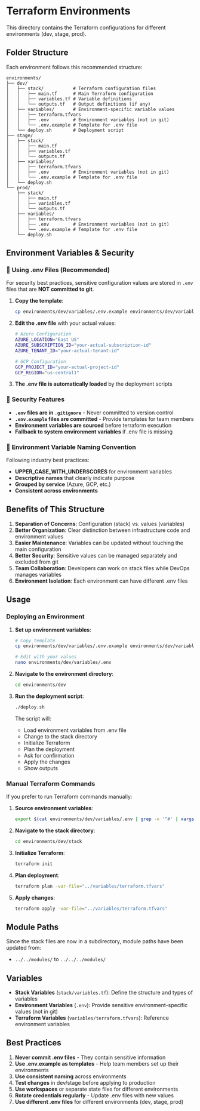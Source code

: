 # Terraform Environments

This directory contains the Terraform configurations for different environments (dev, stage, prod).

## Folder Structure

Each environment follows this recommended structure:

```
environments/
├── dev/
│   ├── stack/           # Terraform configuration files
│   │   ├── main.tf      # Main Terraform configuration
│   │   ├── variables.tf # Variable definitions
│   │   └── outputs.tf   # Output definitions (if any)
│   ├── variables/       # Environment-specific variable values
│   │   ├── terraform.tfvars
│   │   ├── .env         # Environment variables (not in git)
│   │   └── .env.example # Template for .env file
│   └── deploy.sh        # Deployment script
├── stage/
│   ├── stack/
│   │   ├── main.tf
│   │   ├── variables.tf
│   │   └── outputs.tf
│   ├── variables/
│   │   ├── terraform.tfvars
│   │   ├── .env         # Environment variables (not in git)
│   │   └── .env.example # Template for .env file
│   └── deploy.sh
└── prod/
    ├── stack/
    │   ├── main.tf
    │   ├── variables.tf
    │   └── outputs.tf
    ├── variables/
    │   ├── terraform.tfvars
    │   ├── .env         # Environment variables (not in git)
    │   └── .env.example # Template for .env file
    └── deploy.sh
```

## Environment Variables & Security

### 🔐 **Using .env Files (Recommended)**

For security best practices, sensitive configuration values are stored in `.env` files that are **NOT committed to git**.

1. **Copy the template**:
   ```bash
   cp environments/dev/variables/.env.example environments/dev/variables/.env
   ```

2. **Edit the .env file** with your actual values:
   ```bash
   # Azure Configuration
   AZURE_LOCATION="East US"
   AZURE_SUBSCRIPTION_ID="your-actual-subscription-id"
   AZURE_TENANT_ID="your-actual-tenant-id"
   
   # GCP Configuration
   GCP_PROJECT_ID="your-actual-project-id"
   GCP_REGION="us-central1"
   ```

3. **The .env file is automatically loaded** by the deployment scripts

### 🚫 **Security Features**

- **`.env` files are in `.gitignore`** - Never committed to version control
- **`.env.example` files are committed** - Provide templates for team members
- **Environment variables are sourced** before terraform execution
- **Fallback to system environment variables** if .env file is missing

### 🔄 **Environment Variable Naming Convention**

Following industry best practices:

- **UPPER_CASE_WITH_UNDERSCORES** for environment variables
- **Descriptive names** that clearly indicate purpose
- **Grouped by service** (Azure, GCP, etc.)
- **Consistent across environments**

## Benefits of This Structure

1. **Separation of Concerns**: Configuration (stack) vs. values (variables)
2. **Better Organization**: Clear distinction between infrastructure code and environment values
3. **Easier Maintenance**: Variables can be updated without touching the main configuration
4. **Better Security**: Sensitive values can be managed separately and excluded from git
5. **Team Collaboration**: Developers can work on stack files while DevOps manages variables
6. **Environment Isolation**: Each environment can have different .env files

## Usage

### Deploying an Environment

1. **Set up environment variables**:
   ```bash
   # Copy template
   cp environments/dev/variables/.env.example environments/dev/variables/.env
   
   # Edit with your values
   nano environments/dev/variables/.env
   ```

2. **Navigate to the environment directory**:
   ```bash
   cd environments/dev
   ```

3. **Run the deployment script**:
   ```bash
   ./deploy.sh
   ```

   The script will:
   - Load environment variables from .env file
   - Change to the stack directory
   - Initialize Terraform
   - Plan the deployment
   - Ask for confirmation
   - Apply the changes
   - Show outputs

### Manual Terraform Commands

If you prefer to run Terraform commands manually:

1. **Source environment variables**:
   ```bash
   export $(cat environments/dev/variables/.env | grep -v '^#' | xargs)
   ```

2. **Navigate to the stack directory**:
   ```bash
   cd environments/dev/stack
   ```

3. **Initialize Terraform**:
   ```bash
   terraform init
   ```

4. **Plan deployment**:
   ```bash
   terraform plan -var-file="../variables/terraform.tfvars"
   ```

5. **Apply changes**:
   ```bash
   terraform apply -var-file="../variables/terraform.tfvars"
   ```

## Module Paths

Since the stack files are now in a subdirectory, module paths have been updated from:
- `../../modules/` to `../../../modules/`

## Variables

- **Stack Variables** (`stack/variables.tf`): Define the structure and types of variables
- **Environment Variables** (`.env`): Provide sensitive environment-specific values (not in git)
- **Terraform Variables** (`variables/terraform.tfvars`): Reference environment variables

## Best Practices

1. **Never commit .env files** - They contain sensitive information
2. **Use .env.example as templates** - Help team members set up their environments
3. **Use consistent naming** across environments
4. **Test changes** in dev/stage before applying to production
5. **Use workspaces** or separate state files for different environments
6. **Rotate credentials regularly** - Update .env files with new values
7. **Use different .env files** for different environments (dev, stage, prod)
